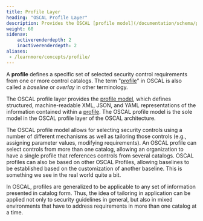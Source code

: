```yaml
---
title: Profile Layer
heading: "OSCAL Profile Layer"
description: Provides the OSCAL [profile model](/documentation/schema/profile-layer/profile/), which represents a [profile](/learnmore/concepts/profile/), also known as a *baseline* or *overlay*.
weight: 60
sidenav:
    activerenderdepth: 2
    inactiverenderdepth: 2
aliases:
 - /learnmore/concepts/profile/
---
```


A **profile** defines a specific set of selected security control requirements from one or more control catalogs. The term "[profile](/learnmore/concepts/profile/)" in OSCAL is also called a *baseline* or *overlay* in other terminology.

The OSCAL profile layer provides the [profile model](profile/), which defines structured, machine-readable XML, JSON, and YAML representations of the information contained within a [profile](/learnmore/architecture/profile/). The OSCAL profile model is the sole model in the OSCAL profile layer of the OSCAL architecture.

The OSCAL profile model allows for selecting security controls using a number of different mechanisms as well as tailoring those controls (e.g., assigning parameter values, modifying requirements). An OSCAL profile can select controls from more than one catalog, allowing an organization to have a single profile that references controls from several catalogs. OSCAL profiles can also be based on other OSCAL Profiles, allowing baselines to be established based on the customization of another baseline. This is something we see in the real world quite a bit.

In OSCAL, profiles are generalized to be applicable to any set of information presented in catalog form. Thus, the idea of tailoring in application can be applied not only to security guidelines in general, but also in mixed environments that have to address requirements in more than one catalog at a time.
